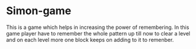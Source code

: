 # Simon-game
This is a game which helps in increasing the power of remembering. In this game player have to remember the whole pattern up till now to clear a level and on each level more one block keeps on adding to it to remenber.
